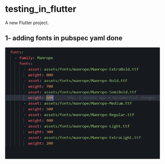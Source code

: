 # testing_in_flutter

A new Flutter project.
## 1- adding fonts in pubspec yaml done 
![alt text](image.png)